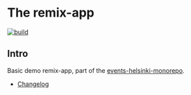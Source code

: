 # The remix-app

<p align="left">
  <a aria-label="Build" href="https://github.com/City-of-Helsinki/events-helsinki-monorepo/actions?query=workflow%3ACI">
    <img alt="build" src="https://img.shields.io/github/workflow/status/City-of-Helsinki/events-helsinki-monorepo/CI-remix-app/main?label=CI&logo=github&style=flat-quare&labelColor=000000" />
  </a>
</p>

## Intro

Basic demo remix-app, part of the [events-helsinki-monorepo](https://github.com/City-of-Helsinki/events-helsinki-monorepo).

- [Changelog](https://github.com/City-of-Helsinki/events-helsinki-monorepo/blob/main/apps/remix-app/CHANGELOG.md)
